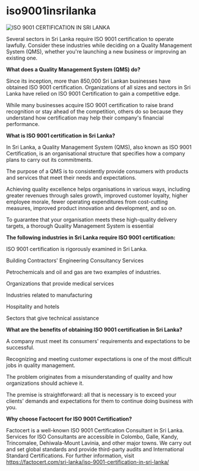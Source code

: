 # iso9001insrilanka

![ISO 9001 CERTIFICATION IN SRI LANKA](https://user-images.githubusercontent.com/89084770/152987311-6fbcddae-5c8a-4e13-a7cc-5d979fb02d9b.png)

Several sectors in Sri Lanka require ISO 9001 certification to operate lawfully. Consider these industries while deciding on a Quality Management System (QMS), whether you're launching a new business or improving an existing one.

**What does a Quality Management System (QMS) do?**

Since its inception, more than 850,000 Sri Lankan businesses have obtained ISO 9001 certification. Organizations of all sizes and sectors in Sri Lanka have relied on ISO 9001 Certification to gain a competitive edge.

While many businesses acquire ISO 9001 certification to raise brand recognition or stay ahead of the competition, others do so because they understand how certification may help their company's financial performance.

**What is ISO 9001 certification in Sri Lanka?**

In Sri Lanka, a Quality Management System (QMS), also known as ISO 9001 Certification, is an organisational structure that specifies how a company plans to carry out its commitments.

The purpose of a QMS is to consistently provide consumers with products and services that meet their needs and expectations.

Achieving quality excellence helps organisations in various ways, including greater revenues through sales growth, improved customer loyalty, higher employee morale, fewer operating expenditures from cost-cutting measures, improved product innovation and development, and so on.

To guarantee that your organisation meets these high-quality delivery targets, a thorough Quality Management System is essential

**The following industries in Sri Lanka require ISO 9001 certification:**

ISO 9001 certification is rigorously examined in Sri Lanka.

Building Contractors' Engineering Consultancy Services

Petrochemicals and oil and gas are two examples of industries.

Organizations that provide medical services

Industries related to manufacturing

Hospitality and hotels

Sectors that give technical assistance

**What are the benefits of obtaining ISO 9001 certification in Sri Lanka?**

A company must meet its consumers' requirements and expectations to be successful.

Recognizing and meeting customer expectations is one of the most difficult jobs in quality management.

The problem originates from a misunderstanding of quality and how organizations should achieve it.

The premise is straightforward: all that is necessary is to exceed your clients' demands and expectations for them to continue doing business with you.

**Why choose Factocert for ISO 9001 Certification?**

Factocert is a well-known ISO 9001 Certification Consultant in Sri Lanka. Services for ISO Consultants are accessible in Colombo, Galle, Kandy, Trincomalee, Dehiwala-Mount Lavinia, and other major towns. We carry out and set global standards and provide third-party audits and International Standard Certifications. For further information, visit <a href="url">https://factocert.com/sri-lanka/iso-9001-certification-in-sri-lanka/</a>
